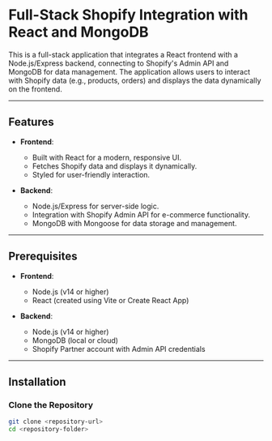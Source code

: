 # Full-Stack Shopify Integration with React and MongoDB

This is a full-stack application that integrates a React frontend with a Node.js/Express backend, connecting to Shopify's Admin API and MongoDB for data management. The application allows users to interact with Shopify data (e.g., products, orders) and displays the data dynamically on the frontend.

---

## Features

- **Frontend**:

  - Built with React for a modern, responsive UI.
  - Fetches Shopify data and displays it dynamically.
  - Styled for user-friendly interaction.

- **Backend**:
  - Node.js/Express for server-side logic.
  - Integration with Shopify Admin API for e-commerce functionality.
  - MongoDB with Mongoose for data storage and management.

---

## Prerequisites

- **Frontend**:

  - Node.js (v14 or higher)
  - React (created using Vite or Create React App)

- **Backend**:
  - Node.js (v14 or higher)
  - MongoDB (local or cloud)
  - Shopify Partner account with Admin API credentials

---

## Installation

### Clone the Repository

```bash
git clone <repository-url>
cd <repository-folder>
```
